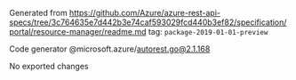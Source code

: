 Generated from https://github.com/Azure/azure-rest-api-specs/tree/3c764635e7d442b3e74caf593029fcd440b3ef82/specification/portal/resource-manager/readme.md tag: `package-2019-01-01-preview`

Code generator @microsoft.azure/autorest.go@2.1.168

No exported changes